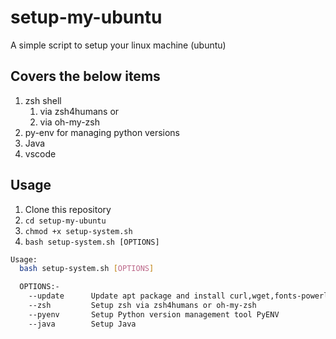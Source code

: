 # setup-my-ubuntu

A simple script to setup your linux machine (ubuntu)

## Covers the below items
1. zsh shell 
   1. via zsh4humans or
   2. via oh-my-zsh
2. py-env for managing python versions
3. Java
4. vscode


## Usage
1. Clone this repository
2. `cd setup-my-ubuntu`
3. `chmod +x setup-system.sh`
4. `bash setup-system.sh [OPTIONS]`

```bash
Usage:
  bash setup-system.sh [OPTIONS]

  OPTIONS:-
    --update      Update apt package and install curl,wget,fonts-powerline,make
    --zsh         Setup zsh via zsh4humans or oh-my-zsh
    --pyenv       Setup Python version management tool PyENV
    --java        Setup Java
```